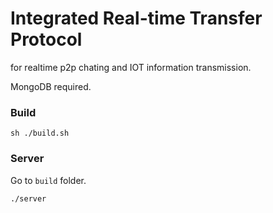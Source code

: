 # Integrated Real-time Transfer Protocol

for realtime p2p chating and IOT information transmission.

MongoDB required.

### Build
```
sh ./build.sh
```

### Server

Go to `build` folder.
```
./server
```
